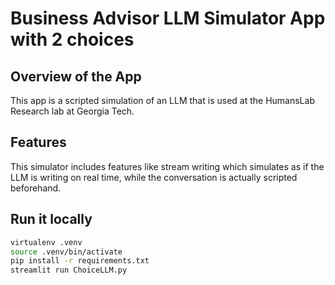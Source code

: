 # Business Advisor LLM Simulator App with 2 choices

## Overview of the App

This app is a scripted simulation of an LLM that is used at the HumansLab Research lab at Georgia Tech.

## Features

This simulator includes features like stream writing which simulates as if the LLM is writing on real time, while the conversation is actually scripted beforehand.

## Run it locally

```sh
virtualenv .venv
source .venv/bin/activate
pip install -r requirements.txt
streamlit run ChoiceLLM.py
